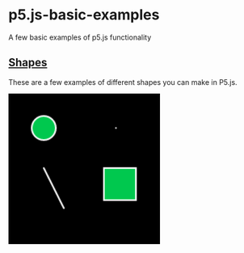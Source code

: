 # p5.js-basic-examples
A few basic examples of p5.js functionality

## [Shapes](https://github.com/mary-chapman/p5.js-basic-examples/tree/master/shapes)
These are a few examples of different shapes you can make in P5.js.

<img src="screenshots/screenshot-shapes.png" width="300px" />
